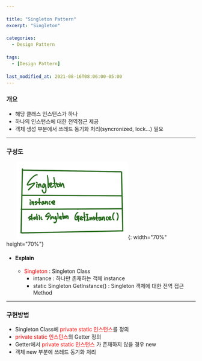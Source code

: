 ```yaml
---

title: "Singleton Pattern"
excerpt: "Singleton" 

categories:
  - Design Pattern

tags:
  - [Design Pattern]

last_modified_at: 2021-08-16T08:06:00-05:00
---
```



### 개요
 - 해당 클래스 인스턴스가 하나
 - 하나의 인스턴스에 대한 전역접근 제공
 - 객체 생성 부분에서 쓰레드 동기화 처리(syncronized, lock...) 필요

---

### 구성도
　　![image](/assets/images/DesignPattern/SingletonPattern.png){: width="70%" height="70%"}  

 - #### Explain
   - <span style="color:red">Singleton</span> : Singleton Class
     - intance : 하나만 존재하는 객체 instance
     - static Singleton GetInstance() : Singleton 객체에 대한 전역 접근 Method

---
### 구현방법
 - Singleton Class에 <span style="color:red">private static 인스턴스</span>를 정의
 - <span style="color:red">private static 인스턴스</span>의 Getter 정의
 - Getter에서 <span style="color:red">private static 인스턴스</span> 가 존재하지 않을 경우 new
 - 객체 new 부분에 쓰레드 동기화 처리

